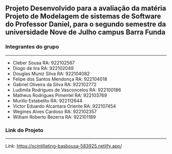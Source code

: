 ## Projeto Desenvolvido para a avaliação da matéria Projeto de Modelagem de sistemas de Software do Professor Daniel, para o segundo semestre da universidade Nove de Julho campus Barra Funda
### Integrantes do grupo
_____________________________________________________
- Cleber Sousa RA: 922102567
- Diogo de lira RA: 922102049
- Douglas Muniz Silva RA: 922104082
- Felipe dos Santos Mendonça RA: 922104018
- Gabriel Oliveira da Silva RA: 922102772
- Ludimila Rodrigues de Vasconcelos RA: 922100186
- Matheus Rodrigues Pimentel RA: 922103769
- Murillo Estabelito RA: 922112644
- Victor Eduardo Alcantara Oriente RA: 922107454
- Wegines Alves Cardoso RA: 922102357
- William Roberto Bezerra RA: 922101189


### Link do Projeto
______________________________________________________________
Link: https://scintillating-basbousa-583925.netlify.app/
